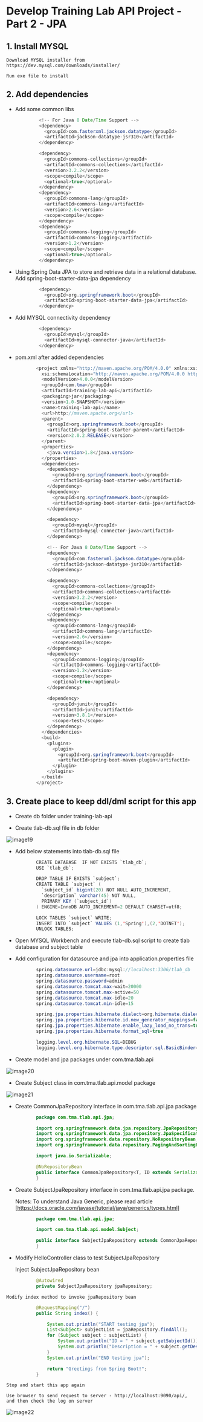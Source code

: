 # Develop Training Lab API Project - Part 2 - JPA

## 1.  Install MYSQL

    Download MYSQL installer from https://dev.mysql.com/downloads/installer/

    Run exe file to install

## 2.  Add dependencies

* Add some common libs

```java
            <!-- For Java 8 Date/Time Support -->
            <dependency>
              <groupId>com.fasterxml.jackson.datatype</groupId>
              <artifactId>jackson-datatype-jsr310</artifactId>
            </dependency>

            <dependency>
              <groupId>commons-collections</groupId>
              <artifactId>commons-collections</artifactId>
              <version>3.2.2</version>
              <scope>compile</scope>
              <optional>true</optional>
            </dependency>
            <dependency>
              <groupId>commons-lang</groupId>
              <artifactId>commons-lang</artifactId>
              <version>2.6</version>
              <scope>compile</scope>
            </dependency>
            <dependency>
              <groupId>commons-logging</groupId>
              <artifactId>commons-logging</artifactId>
              <version>1.2</version>
              <scope>compile</scope>
              <optional>true</optional>
            </dependency>
```

* Using Spring Data JPA to store and retrieve data in a relational database. Add spring-boot-starter-data-jpa dependency

```java
            <dependency>
              <groupId>org.springframework.boot</groupId>
              <artifactId>spring-boot-starter-data-jpa</artifactId>
            </dependency>
```

* Add MYSQL connectivity dependency
```java
            <dependency>
              <groupId>mysql</groupId>
              <artifactId>mysql-connector-java</artifactId>
            </dependency>
```

* pom.xml after added dependencies

```java
           <project xmlns="http://maven.apache.org/POM/4.0.0" xmlns:xsi="http://www.w3.org/2001/XMLSchema-instance"
             xsi:schemaLocation="http://maven.apache.org/POM/4.0.0 http://maven.apache.org/maven-v4_0_0.xsd">
             <modelVersion>4.0.0</modelVersion>
             <groupId>com.tma</groupId>
             <artifactId>training-lab-api</artifactId>
             <packaging>jar</packaging>
             <version>1.0-SNAPSHOT</version>
             <name>training-lab-api</name>
             <url>http://maven.apache.org</url>
             <parent>
               <groupId>org.springframework.boot</groupId>
               <artifactId>spring-boot-starter-parent</artifactId>
               <version>2.0.2.RELEASE</version>
             </parent>
             <properties>
               <java.version>1.8</java.version>
             </properties>
             <dependencies>
               <dependency>
                 <groupId>org.springframework.boot</groupId>
                 <artifactId>spring-boot-starter-web</artifactId>
               </dependency>
               <dependency>
                 <groupId>org.springframework.boot</groupId>
                 <artifactId>spring-boot-starter-data-jpa</artifactId>
               </dependency>

               <dependency>
                 <groupId>mysql</groupId>
                 <artifactId>mysql-connector-java</artifactId>
               </dependency>

               <!-- For Java 8 Date/Time Support -->
               <dependency>
                 <groupId>com.fasterxml.jackson.datatype</groupId>
                 <artifactId>jackson-datatype-jsr310</artifactId>
               </dependency>

               <dependency>
                 <groupId>commons-collections</groupId>
                 <artifactId>commons-collections</artifactId>
                 <version>3.2.2</version>
                 <scope>compile</scope>
                 <optional>true</optional>
               </dependency>
               <dependency>
                 <groupId>commons-lang</groupId>
                 <artifactId>commons-lang</artifactId>
                 <version>2.6</version>
                 <scope>compile</scope>
               </dependency>
               <dependency>
                 <groupId>commons-logging</groupId>
                 <artifactId>commons-logging</artifactId>
                 <version>1.2</version>
                 <scope>compile</scope>
                 <optional>true</optional>
               </dependency>

               <dependency>
                 <groupId>junit</groupId>
                 <artifactId>junit</artifactId>
                 <version>3.8.1</version>
                 <scope>test</scope>
               </dependency>
             </dependencies>
             <build>
               <plugins>
                 <plugin>
                   <groupId>org.springframework.boot</groupId>
                   <artifactId>spring-boot-maven-plugin</artifactId>
                 </plugin>
               </plugins>
             </build>
           </project>
```

## 3.  Create place to keep ddl/dml script for this app

* Create db folder under training-lab-api

* Create tlab-db.sql file in db folder

![image19](https://github.com/khanh97mh/CT/tree/master/training-lab/images/image19.PNG)

* Add below statements into tlab-db.sql file

```java
           CREATE DATABASE  IF NOT EXISTS `tlab_db`;
           USE `tlab_db`;

           DROP TABLE IF EXISTS `subject`;
           CREATE TABLE `subject` (
             `subject_id` bigint(20) NOT NULL AUTO_INCREMENT,
             `description` varchar(45) NOT NULL,
             PRIMARY KEY (`subject_id`)
           ) ENGINE=InnoDB AUTO_INCREMENT=2 DEFAULT CHARSET=utf8;

           LOCK TABLES `subject` WRITE;
           INSERT INTO `subject` VALUES (1,'Spring'),(2,'DOTNET');
           UNLOCK TABLES;
```

* Open MYSQL Workbench and execute tlab-db.sql script to create tlab database and subject table

* Add configuration for datasource and jpa into application.properties file

```java
           spring.datasource.url=jdbc:mysql://localhost:3306/tlab_db
           spring.datasource.username=root
           spring.datasource.password=admin
           spring.datasource.tomcat.max-wait=20000
           spring.datasource.tomcat.max-active=50
           spring.datasource.tomcat.max-idle=20
           spring.datasource.tomcat.min-idle=15

           spring.jpa.properties.hibernate.dialect=org.hibernate.dialect.MySQLDialect
           spring.jpa.properties.hibernate.id.new_generator_mappings=false
           spring.jpa.properties.hibernate.enable_lazy_load_no_trans=true
           spring.jpa.properties.hibernate.format_sql=true

           logging.level.org.hibernate.SQL=DEBUG
           logging.level.org.hibernate.type.descriptor.sql.BasicBinder=TRACE
```

* Create model and jpa packages under com.tma.tlab.api

![image20](https://github.com/khanh97mh/CT/tree/master/training-lab/images/image20.PNG)

* Create Subject class in com.tma.tlab.api.model package

![image21](https://github.com/khanh97mh/CT/tree/master/training-lab/images/image21.PNG)

* Create CommonJpaRepository interface in com.tma.tlab.api.jpa package

```java
           package com.tma.tlab.api.jpa;

           import org.springframework.data.jpa.repository.JpaRepository;
           import org.springframework.data.jpa.repository.JpaSpecificationExecutor;
           import org.springframework.data.repository.NoRepositoryBean;
           import org.springframework.data.repository.PagingAndSortingRepository;

           import java.io.Serializable;

           @NoRepositoryBean
           public interface CommonJpaRepository<T, ID extends Serializable> extends PagingAndSortingRepository<T, ID>, JpaSpecificationExecutor<T>, JpaRepository<T, ID> {
           }

```

* Create SubjectJpaRepository interface in com.tma.tlab.api.jpa package.

    Notes: To understand Java Generic, please read article [https://docs.oracle.com/javase/tutorial/java/generics/types.html]

```java
           package com.tma.tlab.api.jpa;

           import com.tma.tlab.api.model.Subject;

           public interface SubjectJpaRepository extends CommonJpaRepository<Subject, Long> {
           }

```

* Modify HelloController class to test SubjectJpaRepository

    Inject SubjectJpaRepository bean

```java
           @Autowired
           private SubjectJpaRepository jpaRepository;
```

    Modify index method to invoke jpaRepository bean

```java
           @RequestMapping("/")
           public String index() {

               System.out.println("START testing jpa");
               List<Subject> subjectList = jpaRepository.findAll();
               for (Subject subject : subjectList) {
                   System.out.println("ID = " + subject.getSubjectId());
                   System.out.println("Description = " + subject.getDescription());
               }
               System.out.println("END testing jpa");

               return "Greetings from Spring Boot!";
           }
```

    Stop and start this app again

    Use browser to send request to server - http://localhost:9090/api/, and then check the log on server

![image22](https://github.com/khanh97mh/CT/tree/master/training-lab/images/image22.PNG)


